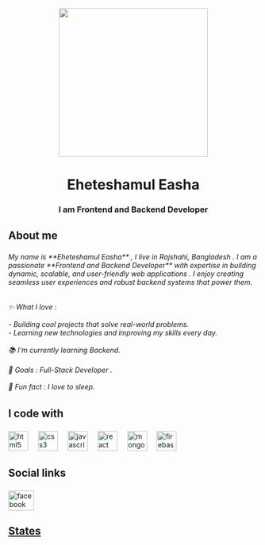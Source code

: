 <div align="center">
  <img height="300" src="https://i.ibb.co.com/P6BkZLb/cover.jpg"  />
</div>

###

<h1 align="center">Eheteshamul Easha</h1>

###

<h3 align="center">I am Frontend and Backend Developer</h3>

###

<h2 align="left">About me</h2>

###

<h6 align="left">My name is **Eheteshamul Easha** , I live in Rajshahi, Bangladesh . I am a passionate **Frontend and Backend Developer** with expertise in building dynamic, scalable, and user-friendly web applications . I enjoy creating seamless user experiences and robust backend systems that power them.</h6>

###

<h6 align="left">✨ What I love : <br><br>- Building cool projects that solve real-world problems.  <br>- Learning new technologies and improving my skills every day.  <br><br>📚 I'm currently learning Backend.<br> <br>🎯 Goals : Full-Stack Developer .<br><br>🎲 Fun fact : I love to sleep.</h6>

###

<h2 align="left">I code with</h2>

###

<div align="left">
  <img src="https://cdn.jsdelivr.net/gh/devicons/devicon/icons/html5/html5-original.svg" height="40" alt="html5 logo"  />
  <img width="12" />
  <img src="https://cdn.jsdelivr.net/gh/devicons/devicon/icons/css3/css3-original.svg" height="40" alt="css3 logo"  />
  <img width="12" />
  <img src="https://cdn.jsdelivr.net/gh/devicons/devicon/icons/javascript/javascript-original.svg" height="40" alt="javascript logo"  />
  <img width="12" />
  <img src="https://cdn.jsdelivr.net/gh/devicons/devicon/icons/react/react-original.svg" height="40" alt="react logo"  />
  <img width="12" />
  <img src="https://cdn.jsdelivr.net/gh/devicons/devicon/icons/mongodb/mongodb-original.svg" height="40" alt="mongodb logo"  />
  <img width="12" />
  <img src="https://cdn.jsdelivr.net/gh/devicons/devicon/icons/firebase/firebase-plain.svg" height="40" alt="firebase logo"  />
</div>

###

<h2 align="left">Social links</h2>

###

<div align="left">
  <a href="https://www.facebook.com/profile.php?id=100010666809633" target="_blank">
    <img src="https://raw.githubusercontent.com/maurodesouza/profile-readme-generator/master/src/assets/icons/social/facebook/default.svg" width="52" height="40" alt="facebook logo"  />
</div>

###

<h2 align="left">States</h2>

###
